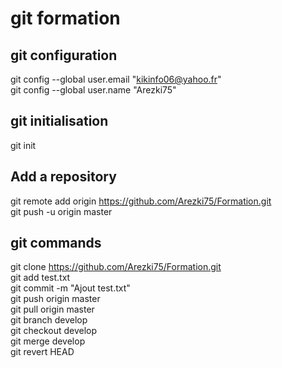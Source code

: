 git formation
=
git configuration
-
git config --global user.email "kikinfo06@yahoo.fr"  
git config --global user.name "Arezki75"  

git initialisation
-
git init 

Add a repository
-
git remote add origin https://github.com/Arezki75/Formation.git  
git push -u origin master  

git commands
-
git clone https://github.com/Arezki75/Formation.git  
git add test.txt  
git commit -m "Ajout test.txt"  
git push origin master  
git pull origin master  
git branch develop  
git checkout develop   
git merge develop  
git revert HEAD 
